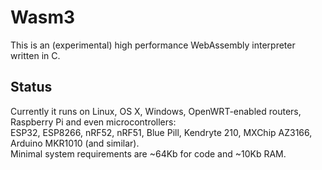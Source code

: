 # Wasm3

This is an (experimental) high performance WebAssembly interpreter written in C.

## Status
Currently it runs on Linux, OS X, Windows, OpenWRT-enabled routers, Raspberry Pi and even microcontrollers:  
ESP32, ESP8266, nRF52, nRF51, Blue Pill, Kendryte 210, MXChip AZ3166, Arduino MKR1010 (and similar).  
Minimal system requirements are ~64Kb for code and ~10Kb RAM.

